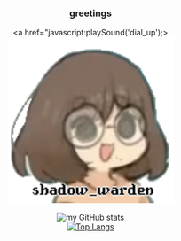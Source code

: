 
<div style ="tc display:flex;" align="center">

  ### greetings
  <a href="javascript:playSound('dial_up');><img src="assets/PFP_transparent.png" height="300"></a>

![my GitHub stats](https://github-readme-stats.vercel.app/api?username=shadow-warden&show_icons=true&bg_color=000000ff&title_color=ffffffff&text_color=ffffffff&hide_border=true)
<br>
[![Top Langs](https://github-readme-stats.vercel.app/api/top-langs/?username=shadow-warden&size_weight=0.75&count_weight=0.25&layout=compact&lang_count=20&card_width=400&show_icons=true&bg_color=000000ff&title_color=ffffffff&text_color=ffffff&hide_border=true)](https://github.com/anuraghazra/github-readme-stats)
</div>
    <audio id="dial_up" src="assets/dial-up.wav" preload="auto"></audio>
<!--
in case you're reading this you shoud read tamberlane https://www.tamberlanecomic.com/
i am in no way associated with tamberlane i just think its cool
//5d2f9d10
**shadow-warden/shadow-warden** is a ✨ _special_ ✨ repository because its `README.md` (this file) appears on your GitHub profile.

Here are some ideas to get you started:

- 🔭 I’m currently working on ...
- 🌱 I’m currently learning ...
- 👯 I’m looking to collaborate on ...
- 🤔 I’m looking for help with ...
- 💬 Ask me about ...
- 📫 How to reach me: ...
- 😄 Pronouns: ...
- ⚡ Fun fact: ...
-->
